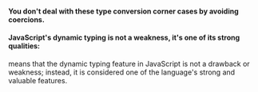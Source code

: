 #### You don't deal with these type conversion corner cases by avoiding coercions.

#### JavaScript's dynamic typing is not a weakness, it's one of its strong qualities:
means that the dynamic typing feature in JavaScript is not a drawback or weakness; instead, it is considered one of the language's strong and valuable features.


